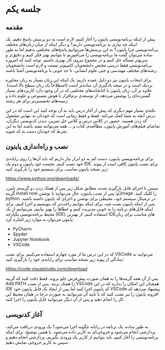 # جلسه یکم
## مقدمه
پیش از اینکه برنامه‌نویسی پایتون را آغاز کنیم، لازم است به دو پرسش پاسخ دهیم. یک اینکه چه نیازی به برنامه‌نویسی داریم؟ و دیگر اینکه از میان زبان‌های مختلف برنامه‌نویسی چرا پایتون؟ به این پرسش‌ها می‌توانیم پاسخ‌های مختلفی بدهیم اما به طور ساده می‌توان گفت ما برنامه‌نویسی را می‌آموزیم تا بتوانیم بهتر فکر کنیم و دقیق‌تر و سریع‌تر مسأله حل کنیم و در مجموع نیروی کار بهتری باشیم. توجه کنید که امروزه برنامه‌نویسی فقط درسی مختص دانشجویان کامپیوتر نیست و لازم است دانشجویان رشته‌های مختلف مهندسی و حتی علوم انسانی، تا حد خوبی با برنامه‌نویسی آشنا باشند.

برای انتخاب پایتون نیز دو دلیل عمده داریم: یک اینکه این زبان بسیار به زبان محاوره نزدیک است و در نتیجه یادگیری آن ساده‌تر است (اصطلاحاً یک زبان سطح بالا است). علاوه بر آن، زبان پایتون با کتابخانه‌های مختلفی که در آن وجود دارد کاربردهای بسیار گسترده‌ای را پوشش می‌دهد، از توسعه‌ی نرم‌افزار تا هوش مصنوعی و علوم داده و زمینه‌های تخصصی‌تر برای هر رشته.

نکته‌ی بسیار مهم دیگری که پیش از آغاز درس باید به آن توجه کنید این است که در این درس آنچه به شما کمک می‌کند، فقط و فقط زمانی است که خودتان به تنهایی مشغول کد زدن هستید. حضور در کلاس درس و کلاس حل تمرین، دیدن کدنویسی دیگران، تماشای فیلم‌های آموزش پایتون، مطالعه‌ی کتاب و ... همه می‌توانند مفید باشند اما به این شرط که خودتان دست به کد شوید.
## نصب و راه‌اندازی پایتون
برای برنامه‌نویسی پایتون، دست کم به دو ابزار نیاز داریم که باید آن‌ها را روی رایانه‌ی خود نصب کنیم. نخست خود پایتون و دوم یک IDE. برای نصب پایتون کافی است از پیوند زیر نسخه پایتون مناسب برای سیستم خود را بارگیری کنید:

https://www.python.org/downloads/

سپس با اجرای فایل بارگیری شده، مطابق شکل زیر پس از هفتک زدن دو گزینه‌ی پایین، گزینه install now را کلیک کنید.
![image](https://github.com/user-attachments/assets/923109b9-4f65-4d1a-8f08-ffba675760ee)
پس از نصب پایتون، حال می‌توانید با نوشتن python در ترمینال سیستم خود، محیطی برای نوشتن و اجرای کد پایتون داشته باشید.
پس از اینکه پایتون نصب شد، برای اینکه بتوانیم راحت‌تر کد بنویسیم و اجرا کنیم، برای اینکه فایل‌های برنامه را به خوبی مدیریت کنیم و خطاها را بهتر بیابیم، می‌توانیم از یک محیط برنامه‌نویسی یکپارچه (IDE) استفاده کنیم. از بهترین IDEهای مناسب برای زبان پایتون می‌توان به موارد زیر اشاره کرد:

- PyCharm
- Spyder
- Jupyter Notebook
- VSCode

که در این درس ما از مورد چهارم استفاده می‌کنیم.
برای نصب VSCode می‌توانید به سادگی از پیوند زیر نسخه مناسب برای رایانه‌ی خود را بارگیری کنید:

https://code.visualstudio.com/download

پس از آن همه گزینه‌ها را به همان صورت پیش‌فرض جلو بروید. فقط دقت کنید که گزینه Add PATH را هفتک بزنید. پس از نصب VSCode همچنان این امکان را ندارید که در این IDE کد پایتون اجرا کنید اما پس از ایجاد یک فایل پایتون خود VSCode پیشنهاد می‌دهد که افزونه پایتون را نیز نصب کنید که با تایید آن می‌توانید به صورت درجا در همان محیط این کار را انجام دهید و پس از آن دیگر می‌توانید فایل پایتون را اجرا کنید.

## آغاز کدنویسی
به طور ساده، یک برنامه در رایانه چگونه اجرا می‌شود؟ یک ورودی دریافت می‌کند، پردازشی انجام می‌شود و خروجی‌ای به کاربر داده می‌شود. با همین توضیح، برای اینکه برنامه‌نویسی را آغاز کنیم، باید بتوانیم از کاربر یک ورودی بگیریم، پردازشی انجام دهیم و سپس به کاربر خروجی نمایش دهیم.

